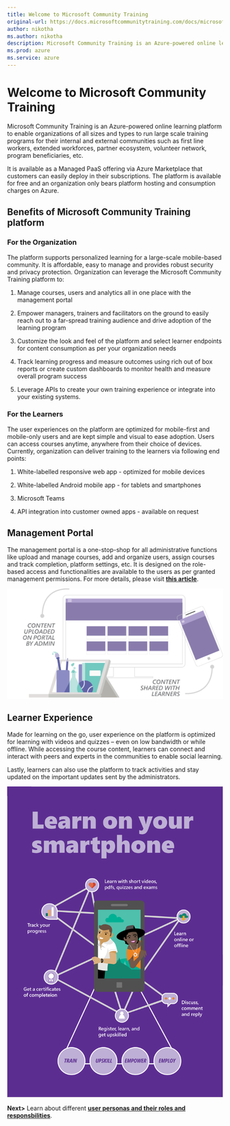 ```yaml
---
title: Welcome to Microsoft Community Training
original-url: https://docs.microsoftcommunitytraining.com/docs/microsoft-community-training-overview
author: nikotha
ms.author: nikotha
description: Microsoft Community Training is an Azure-powered online learning platform to enable organizations of all sizes and types to run large scale training programs for their internal and external communities.
ms.prod: azure
ms.service: azure
---
```


# Welcome to Microsoft Community Training

Microsoft Community Training is an Azure-powered online learning platform to enable organizations of all sizes and types to run large scale training programs for their internal and external communities such as first line workers, extended workforces, partner ecosystem, volunteer network, program beneficiaries, etc. 

It is available as a Managed PaaS offering via Azure Marketplace that customers can easily deploy in their subscriptions. The platform is available for free and an organization only bears platform hosting and consumption charges on Azure.

## Benefits of Microsoft Community Training platform 

### For the Organization 
The platform supports personalized learning for a large-scale mobile-based community. It is affordable, easy to manage and provides robust security and privacy protection. Organization can leverage the Microsoft Community Training platform to: 

1. Manage courses, users and analytics all in one place with the management portal 

2. Empower managers, trainers and facilitators on the ground to easily reach out to a far-spread training audience and drive adoption of the learning program 
 
3. Customize the look and feel of the platform and select learner endpoints for content consumption as per your organization needs 
 
4. Track learning progress and measure outcomes using rich out of box reports or create custom dashboards to monitor health and measure overall program success 
 
5. Leverage APIs to create your own training experience or integrate into your existing systems. 

### For the Learners 
The user experiences on the platform are optimized for mobile-first and mobile-only users and are kept simple and visual to ease adoption. Users can access courses anytime, anywhere from their choice of devices. Currently, organization can deliver training to the learners via following end points: 

1.	White-labelled responsive web app - optimized for mobile devices

2.	White-labelled Android mobile app - for tablets and smartphones

3.	Microsoft Teams

4.	API integration into customer owned apps - available on request

## Management Portal

The management portal is a one-stop-shop for all administrative functions like upload and manage courses, add and organize users, assign courses and track completion, platform settings, etc. It is designed on the role-based access and functionalities are available to the users as per granted management permissions. For more details, please visit [**this article**](../get-started/3_user-role-and-management-portal-overview.md). 

![admin content upload](../media/admin-content-upload.png)

## Learner Experience 

Made for learning on the go, user experience on the platform is optimized for learning with videos and quizzes – even on low bandwidth or while offline. While accessing the course content, learners can connect and interact with peers and experts in the communities to enable social learning.  

Lastly, learners can also use the platform to track activities and stay updated on the important updates sent by the administrators. 

![overview article - learners](../media/overview%20article%20-%20learners.png)

**Next>** Learn about different [**user personas and their roles and responsbilities**](../get-started/3_user-role-and-management-portal-overview.md).
